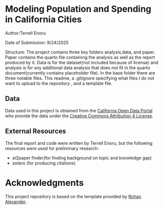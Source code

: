 # Modeling Population and Spending in California Cities
Author:Terrell Enoru

Date of Submission: 9/24/2025

Structure: The project contains three key folders analysis,data, and paper. Paper contains the quarto file containing the analysis as well as the report produced by it. Data is for the dataset(not included because of license) and analysis is for any additional data analysis that does not fit in the quarto document(currently contains placeholder file). In the base folder there are three notable files. This readme, a .gitignore specifying what files I do not want to upload to the repository , and a template file.

## Data 

Data used in this project is obtained from the [California Open Data Portal](https://data.ca.gov/dataset/city-expenditures-per-capita) who provide the data under the [Creative Commons Attribution 4 License](https://creativecommons.org/licenses/by/4.0/legalcode).

## External Resources

The final report and code were written by Terrell Enoru, but the following resources were used for preliminary research:

* ai2paper finder(for finding background on topic and knowledge gap)
* zotero (for producing citations)

# Acknowledgments

This project repository is based on the template provided by [Rohan Alexander](https://github.com/RohanAlexander/starter_folder/tree/main).
